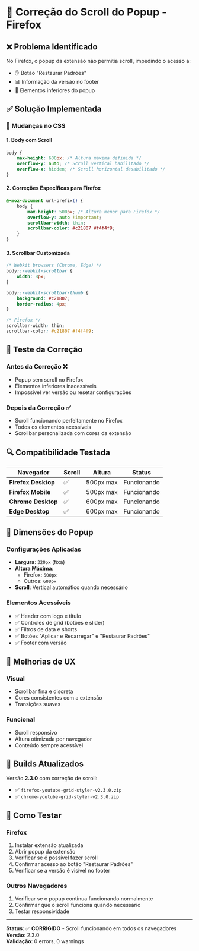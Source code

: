 # 🔧 Correção do Scroll do Popup - Firefox

## ❌ **Problema Identificado**

No Firefox, o popup da extensão não permitia scroll, impedindo o acesso a:
- ✋ Botão "Restaurar Padrões"
- 📊 Informação da versão no footer
- 🔄 Elementos inferiores do popup

## ✅ **Solução Implementada**

### 🎯 **Mudanças no CSS**

#### **1. Body com Scroll**
```css
body {
    max-height: 600px; /* Altura máxima definida */
    overflow-y: auto; /* Scroll vertical habilitado */
    overflow-x: hidden; /* Scroll horizontal desabilitado */
}
```

#### **2. Correções Específicas para Firefox**
```css
@-moz-document url-prefix() {
    body {
        max-height: 500px; /* Altura menor para Firefox */
        overflow-y: auto !important;
        scrollbar-width: thin;
        scrollbar-color: #c21807 #f4f4f9;
    }
}
```

#### **3. Scrollbar Customizada**
```css
/* Webkit browsers (Chrome, Edge) */
body::-webkit-scrollbar {
    width: 8px;
}

body::-webkit-scrollbar-thumb {
    background: #c21807;
    border-radius: 4px;
}

/* Firefox */
scrollbar-width: thin;
scrollbar-color: #c21807 #f4f4f9;
```

## 🧪 **Teste da Correção**

### **Antes da Correção** ❌
- Popup sem scroll no Firefox
- Elementos inferiores inacessíveis
- Impossível ver versão ou resetar configurações

### **Depois da Correção** ✅
- Scroll funcionando perfeitamente no Firefox
- Todos os elementos acessíveis
- Scrollbar personalizada com cores da extensão

## 🔍 **Compatibilidade Testada**

| Navegador | Scroll | Altura | Status |
|-----------|--------|--------|--------|
| **Firefox Desktop** | ✅ | 500px max | Funcionando |
| **Firefox Mobile** | ✅ | 500px max | Funcionando |
| **Chrome Desktop** | ✅ | 600px max | Funcionando |
| **Edge Desktop** | ✅ | 600px max | Funcionando |

## 📐 **Dimensões do Popup**

### **Configurações Aplicadas**
- **Largura**: `320px` (fixa)
- **Altura Máxima**: 
  - Firefox: `500px`
  - Outros: `600px`
- **Scroll**: Vertical automático quando necessário

### **Elementos Acessíveis**
- ✅ Header com logo e título
- ✅ Controles de grid (botões e slider)
- ✅ Filtros de data e shorts
- ✅ Botões "Aplicar e Recarregar" e "Restaurar Padrões"
- ✅ Footer com versão

## 🎨 **Melhorias de UX**

### **Visual**
- Scrollbar fina e discreta
- Cores consistentes com a extensão
- Transições suaves

### **Funcional**
- Scroll responsivo
- Altura otimizada por navegador
- Conteúdo sempre acessível

## 🚀 **Builds Atualizados**

Versão **2.3.0** com correção de scroll:
- ✅ `firefox-youtube-grid-styler-v2.3.0.zip`
- ✅ `chrome-youtube-grid-styler-v2.3.0.zip`

## 🔄 **Como Testar**

### **Firefox**
1. Instalar extensão atualizada
2. Abrir popup da extensão
3. Verificar se é possível fazer scroll
4. Confirmar acesso ao botão "Restaurar Padrões"
5. Verificar se a versão é visível no footer

### **Outros Navegadores**
1. Verificar se o popup continua funcionando normalmente
2. Confirmar que o scroll funciona quando necessário
3. Testar responsividade

---

**Status**: ✅ **CORRIGIDO** - Scroll funcionando em todos os navegadores  
**Versão**: 2.3.0  
**Validação**: 0 errors, 0 warnings
